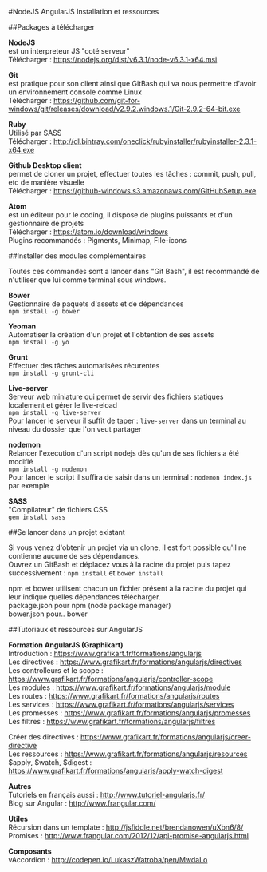 #NodeJS AngularJS Installation et ressources

##Packages à télécharger

**NodeJS**  
est un interpreteur JS "coté serveur"  
Télécharger : https://nodejs.org/dist/v6.3.1/node-v6.3.1-x64.msi

**Git**  
est pratique pour son client ainsi que GitBash qui va nous permettre d'avoir un environnement console comme Linux  
Télécharger : https://github.com/git-for-windows/git/releases/download/v2.9.2.windows.1/Git-2.9.2-64-bit.exe

**Ruby**  
Utilisé par SASS  
Télécharger : http://dl.bintray.com/oneclick/rubyinstaller/rubyinstaller-2.3.1-x64.exe

**Github Desktop client**  
permet de cloner un projet, effectuer toutes les tâches : commit, push, pull, etc de manière visuelle  
Télécharger : https://github-windows.s3.amazonaws.com/GitHubSetup.exe

**Atom**  
est un éditeur pour le coding, il dispose de plugins puissants et d'un gestionnaire de projets  
Télécharger : https://atom.io/download/windows  
Plugins recommandés : Pigments, Minimap, File-icons

##Installer des modules complémentaires

Toutes ces commandes sont a lancer dans "Git Bash", il est recommandé de n'utiliser que lui comme terminal sous windows.

**Bower**  
Gestionnaire de paquets d'assets et de dépendances  
`npm install -g bower`

**Yeoman**  
Automatiser la création d'un projet et l'obtention de ses assets  
`npm install -g yo`

**Grunt**  
Effectuer des tâches automatisées récurentes  
`npm install -g grunt-cli`

**Live-server**  
Serveur web miniature qui permet de servir des fichiers statiques localement et gérer le live-reload  
`npm install -g live-server`  
Pour lancer le serveur il suffit de taper : `live-server` dans un terminal au niveau du dossier que l'on veut partager

**nodemon**  
Relancer l'execution d'un script nodejs dès qu'un de ses fichiers a été modifié  
`npm install -g nodemon`  
Pour lancer le script il suffira de saisir dans un terminal : `nodemon index.js` par exemple

**SASS**  
"Compilateur" de fichiers CSS  
`gem install sass`

##Se lancer dans un projet existant

Si vous venez d'obtenir un projet via un clone, il est fort possible qu'il ne contienne aucune de ses dépendances.  
Ouvrez un GitBash et déplacez vous à la racine du projet puis tapez successivement : `npm install` et `bower install`

npm et bower utilisent chacun un fichier présent à la racine du projet qui leur indique quelles dépendances télécharger.  
package.json pour npm (node package manager)  
bower.json pour.. bower

##Tutoriaux et ressources sur AngularJS

**Formation AngularJS (Graphikart)**  
Introduction : https://www.grafikart.fr/formations/angularjs  
Les directives : https://www.grafikart.fr/formations/angularjs/directives  
Les controlleurs et le scope : https://www.grafikart.fr/formations/angularjs/controller-scope  
Les modules : https://www.grafikart.fr/formations/angularjs/module  
Les routes : https://www.grafikart.fr/formations/angularjs/routes  
Les services : https://www.grafikart.fr/formations/angularjs/services  
Les promesses : https://www.grafikart.fr/formations/angularjs/promesses  
Les filtres : https://www.grafikart.fr/formations/angularjs/filtres 

Créer des directives : https://www.grafikart.fr/formations/angularjs/creer-directive  
Les ressources : https://www.grafikart.fr/formations/angularjs/resources  
$apply, $watch, $digest : https://www.grafikart.fr/formations/angularjs/apply-watch-digest

**Autres**  
Tutoriels en français aussi : http://www.tutoriel-angularjs.fr/  
Blog sur Angular : http://www.frangular.com/

**Utiles**  
Récursion dans un template : http://jsfiddle.net/brendanowen/uXbn6/8/  
Promises : http://www.frangular.com/2012/12/api-promise-angularjs.html

**Composants**  
vAccordion : http://codepen.io/LukaszWatroba/pen/MwdaLo
